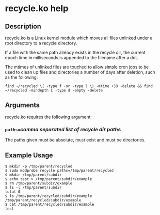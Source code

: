 recycle.ko help
===============

Description
-----------

recycle.ko is a Linux kernel module which moves all files unlinked under a root
directory to a recycle directory.

If a file with the same path already exists in the recycle dir, the current
epoch time in milliseconds is appended to the filename after a dot.

The mtimes of unlinked files are touched to allow simple cron jobs to be used
to clean up files and directories a number of days after deletion, such as the
following:

`find ~/recycled \( -type f -or -type l \) -mtime +30 -delete &&
    find ~/recycled -mindepth 1 -type d -empty -delete`


Arguments
---------

recycle.ko requires the following argument:

### `paths=`*comma separated list of recycle dir paths*

The paths given must be absolute, must exist and must be directories.


Example Usage
-------------

```
$ mkdir -p /tmp/parent/recycled
$ sudo modprobe recycle paths=/tmp/parent/recycled
$ mkdir /tmp/parent/subdir
$ echo test > /tmp/parent/subdir/example
$ rm /tmp/parent/subdir/example
$ ls -l /tmp/parent/subdir
total 0
$ ls /tmp/parent/recycled/subdir/example
/tmp/parent/recycled/subdir/example
$ cat /tmp/parent/recycled/subdir/example
test
```
